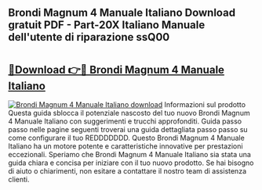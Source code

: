 ## Brondi Magnum 4 Manuale Italiano Download gratuit PDF - Part-20X Italiano Manuale dell'utente di riparazione ssQ00

# <h2><a href="http://dfaf6uj.blite.top/?on=Brondi+Magnum+4+Manuale+Italiano">🔗Download 👉🔴 Brondi Magnum 4 Manuale Italiano</a></h2>

[![Brondi Magnum 4 Manuale Italiano download](https://i.imgur.com/lujVjoI.png)](http://dfaf6uj.blite.top/?on=Brondi+Magnum+4+Manuale+Italiano)
Informazioni sul prodotto Questa guida sblocca il potenziale nascosto del tuo nuovo Brondi Magnum 4 Manuale Italiano con suggerimenti e trucchi approfonditi. Guida passo passo nelle pagine seguenti troverai una guida dettagliata passo passo su come configurare il tuo REDDDDDDD. Questo Brondi Magnum 4 Manuale Italiano ha un motore potente e caratteristiche innovative per prestazioni eccezionali. Speriamo che Brondi Magnum 4 Manuale Italiano sia stata una guida chiara e concisa per iniziare con il tuo nuovo prodotto. Se hai bisogno di aiuto o chiarimenti, non esitare a contattare il nostro team di assistenza clienti.
